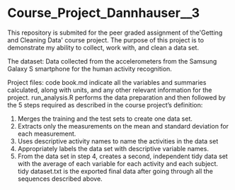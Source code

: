 # Course_Project_Dannhauser__3

This repository is submited for the peer graded assignment of the'Getting and Cleaning Data' course project. 
The purpose of this project is to demonstrate my ability to collect, work with, and clean a data set.

The dataset:
Data collected from the accelerometers from the Samsung Galaxy S smartphone for the human activity recognition.

Project files:
code book.md indicate all the variables and summaries calculated, along with units, and any other relevant information for the project.
run_analysis.R performs the data preparation and then followed by the 5 steps required as described in the course project’s definition:
  1. Merges the training and the test sets to create one data set.
  2. Extracts only the measurements on the mean and standard deviation for each measurement.
  3. Uses descriptive activity names to name the activities in the data set
  4. Appropriately labels the data set with descriptive variable names.
  5. From the data set in step 4, creates a second, independent tidy data set with the average of each variable for each activity and each subject.
tidy dataset.txt is the exported final data after going through all the sequences described above.
